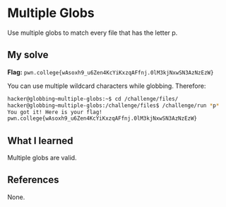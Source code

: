 # Multiple Globs
Use multiple globs to match every file that has the letter p.

## My solve
**Flag:** `pwn.college{wAsoxh9_u6Zen4KcYiKxzqAFfnj.0lM3kjNxwSN3AzNzEzW}`

You can use multiple wildcard characters while globbing.
Therefore:

```bash
hacker@globbing~multiple-globs:~$ cd /challenge/files/
hacker@globbing~multiple-globs:/challenge/files$ /challenge/run *p*
You got it! Here is your flag!
pwn.college{wAsoxh9_u6Zen4KcYiKxzqAFfnj.0lM3kjNxwSN3AzNzEzW}
```

## What I learned
Multiple globs are valid.

## References 
None.